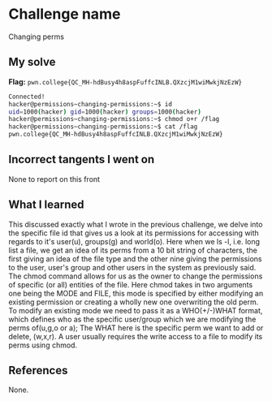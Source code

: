 # Challenge name
Changing perms

## My solve
**Flag:** `pwn.college{QC_MH-hdBusy4h8aspFuffcINLB.QXzcjM1wiMwkjNzEzW}`

```bash
Connected!                                                                        
hacker@permissions~changing-permissions:~$ id
uid=1000(hacker) gid=1000(hacker) groups=1000(hacker)
hacker@permissions~changing-permissions:~$ chmod o+r /flag
hacker@permissions~changing-permissions:~$ cat /flag
pwn.college{QC_MH-hdBusy4h8aspFuffcINLB.QXzcjM1wiMwkjNzEzW}
```

## Incorrect tangents I went on 
None to report on this front

## What I learned
This discussed exactly what I wrote in the previous challenge, we delve into the specific file id that gives us a look at its permissions for accessing with regards to it's user(u), groups(g) and world(o). Here when we ls -l, i.e. long list a file, we get an idea of its perms from a 10 bit string of characters, the first giving an idea of the file type and the other nine giving the permissions to the user, user's group and other users in the system as previously said. The chmod command allows for us as the owner to change the permissions of specific (or all) entities of the file. Here chmod takes in two arguments one being the MODE and FILE, this mode is specified by either modifying an existing permission or creating a wholly new one overwriting the old perm. To modify an existing mode we need to pass it as a WHO(+/-)WHAT format, which defines who as the specific user/group which we are modifying the perms of(u,g,o or a); The WHAT here is the specific perm we want to add or delete, (w,x,r). A user usually requires the write access to a file to modify its perms using chmod. 

## References 
None.
